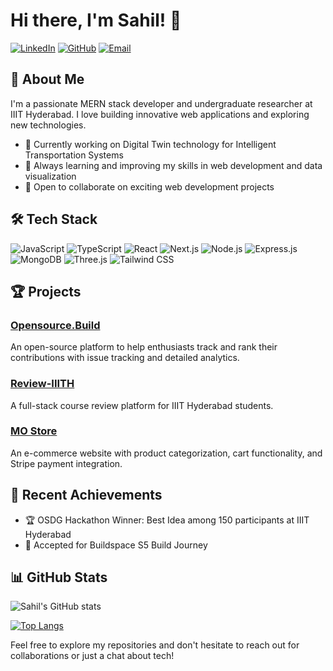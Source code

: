# Hi there, I'm Sahil! 👋

[![LinkedIn](https://img.shields.io/badge/LinkedIn-0077B5?style=for-the-badge&logo=linkedin&logoColor=white)](https://www.linkedin.com/in/sahil-70061822b/)
[![GitHub](https://img.shields.io/badge/GitHub-100000?style=for-the-badge&logo=github&logoColor=white)](https://github.com/sahildkun)
[![Email](https://img.shields.io/badge/Email-D14836?style=for-the-badge&logo=gmail&logoColor=white)](mailto:sahilsahoo23@gmail.com)

## 🚀 About Me

I'm a passionate MERN stack developer and undergraduate researcher at IIIT Hyderabad. I love building innovative web applications and exploring new technologies.

- 🔭 Currently working on Digital Twin technology for Intelligent Transportation Systems
- 🌱 Always learning and improving my skills in web development and data visualization
- 👯 Open to collaborate on exciting web development projects

## 🛠️ Tech Stack

![JavaScript](https://img.shields.io/badge/JavaScript-F7DF1E?style=for-the-badge&logo=javascript&logoColor=black)
![TypeScript](https://img.shields.io/badge/TypeScript-007ACC?style=for-the-badge&logo=typescript&logoColor=white)
![React](https://img.shields.io/badge/React-20232A?style=for-the-badge&logo=react&logoColor=61DAFB)
![Next.js](https://img.shields.io/badge/Next.js-000000?style=for-the-badge&logo=next.js&logoColor=white)
![Node.js](https://img.shields.io/badge/Node.js-43853D?style=for-the-badge&logo=node.js&logoColor=white)
![Express.js](https://img.shields.io/badge/Express.js-404D59?style=for-the-badge)
![MongoDB](https://img.shields.io/badge/MongoDB-4EA94B?style=for-the-badge&logo=mongodb&logoColor=white)
![Three.js](https://img.shields.io/badge/Three.js-black?style=for-the-badge&logo=three.js&logoColor=white)
![Tailwind CSS](https://img.shields.io/badge/Tailwind_CSS-38B2AC?style=for-the-badge&logo=tailwind-css&logoColor=white)

## 🏆 Projects

### [Opensource.Build](https://github.com/sahil-idk/opensource.build)
An open-source platform to help enthusiasts track and rank their contributions with issue tracking and detailed analytics.

### [Review-IIITH](https://github.com/sahil-idk/review-iiith)
A full-stack course review platform for IIIT Hyderabad students.

### [MO Store](https://github.com/sahil-idk/mo-store)
An e-commerce website with product categorization, cart functionality, and Stripe payment integration.

## 🎯 Recent Achievements

- 🏆 OSDG Hackathon Winner: Best Idea among 150 participants at IIIT Hyderabad
- 🚀 Accepted for Buildspace S5 Build Journey

## 📊 GitHub Stats

![Sahil's GitHub stats](https://github-readme-stats.vercel.app/api?username=sahildkun&show_icons=true&theme=radical)

[![Top Langs](https://github-readme-stats.vercel.app/api/top-langs/?username=sahildkun&layout=compact&theme=radical)](https://github.com/anuraghazra/github-readme-stats)

Feel free to explore my repositories and don't hesitate to reach out for collaborations or just a chat about tech!
